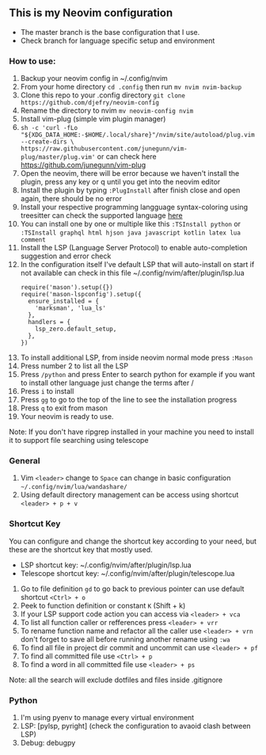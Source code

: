 ## This is my Neovim configuration
- The master branch is the base configuration that I use.
- Check branch for language specific setup and environment

### How to use:
1. Backup your neovim config in ~/.config/nvim
2. From your home directory `cd .config` then run `mv nvim nvim-backup`
3. Clone this repo to your .config directory `git clone https://github.com/djefry/neovim-config`
4. Rename the directory to nvim `mv neovim-config nvim`
5. Install vim-plug (simple vim plugin manager)
6. `sh -c 'curl -fLo "${XDG_DATA_HOME:-$HOME/.local/share}"/nvim/site/autoload/plug.vim --create-dirs \       https://raw.githubusercontent.com/junegunn/vim-plug/master/plug.vim'` or can check here https://github.com/junegunn/vim-plug
7. Open the neovim, there will be error because we haven't install the plugin, press any key or q until you get into the neovim editor
8. Install the plugin by typing `:PlugInstall` after finish close and open again, there should be no error
9. Install your respective programming langguage syntax-coloring using treesitter can check the supported language [here](https://github.com/nvim-treesitter/nvim-treesitter?tab=readme-ov-file#supported-languages)
10. You can install one by one or multiple like this `:TSInstall python` or `:TSInstall graphql html hjson java javascript kotlin latex lua comment`
11. Install the LSP (Language Server Protocol) to enable auto-completion suggestion and error check
12. In the configuration itself I've default LSP that will auto-install on start if not available can check in this file
    ~/.config/nvim/after/plugin/lsp.lua
    ```
    require('mason').setup({})
    require('mason-lspconfig').setup({
      ensure_installed = {
        'marksman', 'lua_ls'
      },
      handlers = {
        lsp_zero.default_setup,
      },
    })
    ```
13. To install additional LSP, from inside neovim normal mode press `:Mason`
14. Press number 2 to list all the LSP
15. Press `/python` and press Enter to search python for example if you want to install other language just change the terms after /
16. Press `i` to install
17. Press `gg` to go to the top of the line to see the installation progress
18. Press `q` to exit from mason
18. Your neovim is ready to use.

Note: If you don't have ripgrep installed in your machine you need to install it to support file searching using telescope

### General
1. Vim `<leader>` change to `Space` can change in basic configuration `~/.config/nvim/lua/wandashare/`
2. Using default directory management can be access using shortcut `<leader> + p + v`


### Shortcut Key
You can configure and change the shortcut key according to your need, but these are the shortcut key that mostly used.
- LSP shortcut key: ~/.config/nvim/after/plugin/lsp.lua
- Telescope shortcut key: ~/.config/nvim/after/plugin/telescope.lua
1. Go to file definition `gd` to go back to previous pointer can use default shortcut `<Ctrl> + o`
2. Peek to function definition or constant `K` (Shift + k)
3. If your LSP support code action you can access via `<leader> + vca`
4. To list all function caller or refferences press `<leader> + vrr`
5. To rename function name and refactor all the caller use `<leader> + vrn` don't forget to save all before running another rename using `:wa`
6. To find all file in project dir commit and uncommit can use `<leader> + pf`
7. To find all committed file use `<Ctrl> + p`
8. To find a word in all committed file use `<leader> + ps`

Note: all the search will exclude dotfiles and files inside .gitignore


### Python
1. I'm using pyenv to manage every virtual environment
2. LSP: [pylsp, pyright]  (check the configuration to avaoid clash between LSP)
3. Debug: debugpy
